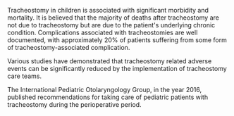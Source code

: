 Tracheostomy in children is associated with significant morbidity and mortality. It is believed that the majority of deaths after tracheostomy are not due to tracheostomy but are due to the patient's underlying chronic condition. Complications associated with tracheostomies are well documented, with approximately 20% of patients suffering from some form of tracheostomy-associated complication.

Various studies have demonstrated that tracheostomy related adverse events can be significantly reduced by the implementation of tracheostomy care teams.

The International Pediatric Otolaryngology Group, in the year 2016, published recommendations for taking care of pediatric patients with tracheostomy during the perioperative period.